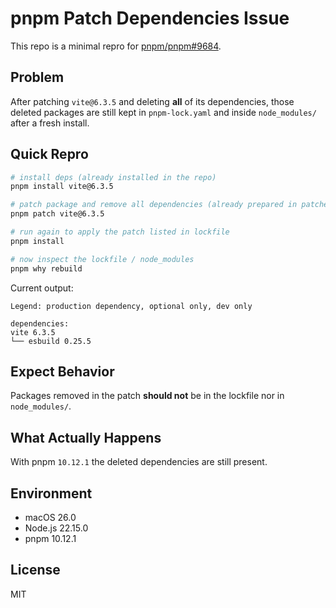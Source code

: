 # pnpm Patch Dependencies Issue

This repo is a minimal repro for [pnpm/pnpm#9684](https://github.com/pnpm/pnpm/issues/9684).

## Problem

After patching `vite@6.3.5` and deleting **all** of its dependencies, those deleted packages are still kept in `pnpm-lock.yaml` and inside `node_modules/` after a fresh install.

## Quick Repro

```bash
# install deps (already installed in the repo)
pnpm install vite@6.3.5

# patch package and remove all dependencies (already prepared in patches/vite@6.3.5.patch)
pnpm patch vite@6.3.5

# run again to apply the patch listed in lockfile
pnpm install

# now inspect the lockfile / node_modules
pnpm why rebuild
```

Current output:

```plaintext
Legend: production dependency, optional only, dev only

dependencies:
vite 6.3.5
└── esbuild 0.25.5
```

## Expect Behavior

Packages removed in the patch **should not** be in the lockfile nor in `node_modules/`.

## What Actually Happens

With pnpm `10.12.1` the deleted dependencies are still present.

## Environment

- macOS 26.0
- Node.js 22.15.0
- pnpm 10.12.1

## License

MIT
